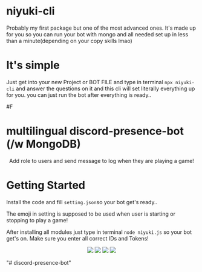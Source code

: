 # niyuki-cli
Probably my first package but one of the most advanced ones. It's made up for you so you can run your bot with mongo and all needed set up in less than a minute(depending on your copy skills lmao)

# It's simple
Just get into your new Project or BOT FILE and type in terminal `npx niyuki-cli` and answer the questions on it and this cli will set literally everything up for you. you can just run the bot after everything is ready..

#F

# multilingual discord-presence-bot (/w MongoDB)

<p align="center"> Add role to users and send message to log when they are playing a game!</p>


# Getting Started

Install the code and fill `setting.json`so your bot get's ready..

The emoji in setting is supposed to be used when user is starting or stopping to play a game!

After installing all modules just type in terminal `node niyuki.js` so your bot get's on. Make sure you enter all correct IDs and Tokens!

<p align="center">
  <a href="https://discord.gg/QXghTbvpGU"><img src="https://img.shields.io/badge/Serendia%20Squad%20-006400.svg?&style=for-the-badge&logo=discord&logoColor=white"></a>
  <a href="https://discord.com/users/730448609790787585"><img src="https://img.shields.io/badge/Niyuki%20-808080.svg?&style=for-the-badge&logo=discord&logoColor=white"></a>
  <a href="https://github.com/niyuki"><img src="https://img.shields.io/badge/Github%20-1d202b.svg?&style=for-the-badge&logo=github&logoColor=white"></a>
    <a href="https://npmjs.com/package/niyuki-cli"><img src="https://img.shields.io/badge/My%20Own%20NPM%20Package%20-ff2050.svg?&style=for-the-badge&logo=npm&logoColor=white"></a>
</p>
"# discord-presence-bot" 
